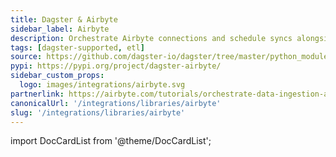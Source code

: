 ```yaml
---
title: Dagster & Airbyte
sidebar_label: Airbyte
description: Orchestrate Airbyte connections and schedule syncs alongside upstream or downstream dependencies.
tags: [dagster-supported, etl]
source: https://github.com/dagster-io/dagster/tree/master/python_modules/libraries/dagster-airbyte
pypi: https://pypi.org/project/dagster-airbyte/
sidebar_custom_props:
  logo: images/integrations/airbyte.svg
partnerlink: https://airbyte.com/tutorials/orchestrate-data-ingestion-and-transformation-pipelines
canonicalUrl: '/integrations/libraries/airbyte'
slug: '/integrations/libraries/airbyte'
---
```


import DocCardList from '@theme/DocCardList';

<DocCardList />
